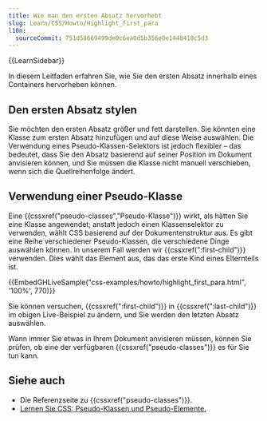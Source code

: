 ```yaml
---
title: Wie man den ersten Absatz hervorhebt
slug: Learn/CSS/Howto/Highlight_first_para
l10n:
  sourceCommit: 751d58669499de0c6ea0d5b356e0e1448418c5d3
---
```


{{LearnSidebar}}

In diesem Leitfaden erfahren Sie, wie Sie den ersten Absatz innerhalb eines Containers hervorheben können.

## Den ersten Absatz stylen

Sie möchten den ersten Absatz größer und fett darstellen. Sie könnten eine Klasse zum ersten Absatz hinzufügen und auf diese Weise auswählen. Die Verwendung eines Pseudo-Klassen-Selektors ist jedoch flexibler – das bedeutet, dass Sie den Absatz basierend auf seiner Position im Dokument anvisieren können, und Sie müssen die Klasse nicht manuell verschieben, wenn sich die Quellreihenfolge ändert.

## Verwendung einer Pseudo-Klasse

Eine {{cssxref("pseudo-classes","Pseudo-Klasse")}} wirkt, als hätten Sie eine Klasse angewendet; anstatt jedoch einen Klassenselektor zu verwenden, wählt CSS basierend auf der Dokumentenstruktur aus. Es gibt eine Reihe verschiedener Pseudo-Klassen, die verschiedene Dinge auswählen können. In unserem Fall werden wir {{cssxref(":first-child")}} verwenden. Dies wählt das Element aus, das das erste Kind eines Elternteils ist.

{{EmbedGHLiveSample("css-examples/howto/highlight_first_para.html", '100%', 770)}}

Sie können versuchen, {{cssxref(":first-child")}} in {{cssxref(":last-child")}} im obigen Live-Beispiel zu ändern, und Sie werden den letzten Absatz auswählen.

Wann immer Sie etwas in Ihrem Dokument anvisieren müssen, können Sie prüfen, ob eine der verfügbaren {{cssxref("pseudo-classes")}} es für Sie tun kann.

## Siehe auch

- Die Referenzseite zu {{cssxref("pseudo-classes")}}.
- [Lernen Sie CSS: Pseudo-Klassen und Pseudo-Elemente.](/de/docs/Learn/CSS/Building_blocks/Selectors/Pseudo-classes_and_pseudo-elements)
